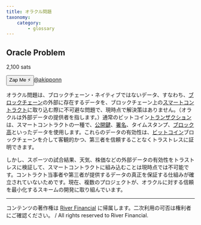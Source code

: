 ```yaml
---
title: オラクル問題
taxonomy:
    category:
        - glossary
---
```


## Oracle Problem
2,100 sats

<div><button class="zap-button" data-npub="npub17d7ham6ucsm2yxuwa9k9th49d44lfa50uk2fq0v2p0jxs2npnyxsaxxt59" data-relays="wss://relay.damus.io,wss://relay.snort.social,wss://nostr.wine,wss://relay.nostr.band">Zap Me ⚡</button><a href="https://twitter.com/akipponn">@akipponn</a></div>

オラクル問題は、ブロックチェーン・ネイティブではないデータ、すなわち、[ブロックチェーン](https://lostinbitcoin.sakuraweb.com/glossary/blockchain/)の外部に存在するデータを、ブロックチェーン上の[スマートコントラクト](https://lostinbitcoin.sakuraweb.com/glossary/smart_contract/)に取り込む際に不可避な問題で、現時点で解決策はありません。（オラクルは外部データの提供者を指します。）通常のビットコイン[トランザクション](https://lostinbitcoin.sakuraweb.com/glossary/transaction/)は、スマートコントラクトの一種で、[公開鍵](https://lostinbitcoin.sakuraweb.com/glossary/public_key/)、[署名](https://lostinbitcoin.sakuraweb.com/glossary/signature/)、タイムスタンプ、[ブロック高](https://lostinbitcoin.sakuraweb.com/glossary/block_height/)といったデータを使用します。これらのデータの有効性は、[ビットコイン](https://lostinbitcoin.sakuraweb.com/glossary/bitcoin/)ブロックチェーンを介して客観的かつ、第三者を信頼することなくトラストレスに証明できます。

しかし、スポーツの試合結果、天気、株価などの外部データの有効性をトラストレスに検証して、スマートコントラクトに組み込むことは現時点では不可能です。コントラクト当事者や第三者が提供するデータの真正を保証する仕組みが確立されていないためです。現在、複数のプロジェクトが、オラクルに対する信頼を最小化するスキームの開発に取り組んでいます。

---
コンテンツの著作権は [River Financial](https://river.com/) に帰属します。二次利用の可否は権利者にご確認ください。 / All rights reserved to River Financial.
